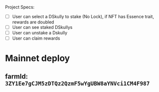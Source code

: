 Project Specs:

- [ ] User can select a DSkully to stake (No Lock), if NFT has Essence trait, rewards are doubled
- [ ] User can see staked DSkullys
- [ ] User can unstake a Dskully
- [ ] User can claim rewards

# Mainnet deploy
## farmId: `3ZY1Ee7gCJM5zDTQz2QzmF5wYgUBW8aYNVci1CM4F987`


